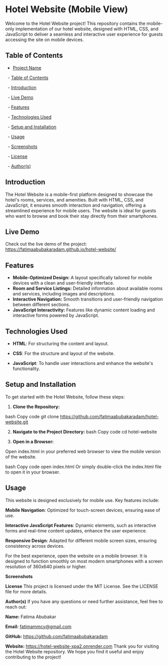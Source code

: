 
 # Hotel Website (Mobile View) 
Welcome to the Hotel Website project! This repository contains the mobile-only implementation of our hotel website, designed with HTML, CSS, and JavaScript to deliver a seamless and interactive user experience for guests accessing the site on mobile devices.

## Table of Contents

- [Project Name](#project-name)

  - [Table of Contents](#table-of-contents)

  - [Introduction](#introduction)

  - [Live Demo](#live-demo)

  - [Features](#features)

  - [Technologies Used](#technologies-used)

  - [Setup and Installation](#setup-and-installation)

  - [Usage](#usage)

  - [Screenshots](#screenshots)

  - [License](#license)

  - [Author(s)](#authors)

## Introduction
The Hotel Website is a mobile-first platform designed to showcase the hotel's rooms, services, and amenities. Built with HTML, CSS, and JavaScript, it ensures smooth interaction and navigation, offering a streamlined experience for mobile users. The website is ideal for guests who want to browse and book their stay directly from their smartphones.

## Live Demo
Check out the live demo of the project:  https://fatimaabubakaradam.github.io/hotel-website/

## Features

- **Mobile-Optimized Design:** A layout specifically tailored for mobile devices with a clean and user-friendly interface.
- **Room and Service Listings:** Detailed information about available rooms and services, including images and descriptions.
- **Interactive Navigation:** Smooth transitions and user-friendly navigation between different sections.
- **JavaScript Interactivity:** Features like dynamic content loading and interactive forms powered by JavaScript.
## Technologies Used

 - **HTML**: For structuring the content and layout.
 
 - **CSS**: For the structure and layout of the website.
 
- **JavaScript**: To handle user interactions and enhance the website's functionality.
  
## Setup and Installation
To get started with the Hotel Website, follow these steps:

1. **Clone the Repository:**

bash
Copy code
git clone https://github.com/fatimaabubakaradam/hotel-website.git

2. **Navigate to the Project Directory:**
bash
Copy code
cd hotel-website

4. **Open in a Browser:**

Open index.html in your preferred web browser to view the mobile version of the website.

bash
Copy code
open index.html
Or simply double-click the index.html file to open it in your browser.

 ## Usage
This website is designed exclusively for mobile use. Key features include:

**Mobile Navigation**: Optimized for touch-screen devices, ensuring ease of use.

**Interactive JavaScript Features**: Dynamic elements, such as interactive forms and real-time content updates, enhance the user experience.

**Responsive Design**: Adapted for different mobile screen sizes, ensuring consistency across devices.

For the best experience, open the website on a mobile browser. It is designed to function smoothly on most modern smartphones with a screen resolution of 360x640 pixels or higher.

**Screenshots**


**License**
This project is licensed under the MIT License. See the LICENSE file for more details.

**Author(s)**
If you have any questions or need further assistance, feel free to reach out:

**Name:** Fatima Abubakar

**Email:** fatimammcy@gmail.com

**GitHub:** https://github.com/fatimaabubakaradam

**Website:** https://hotel-website-xpa2.onrender.com
Thank you for visiting the Hotel Website repository. We hope you find it useful and enjoy contributing to the project!









